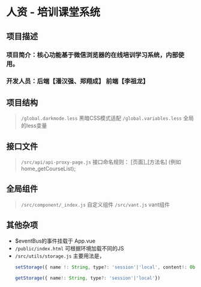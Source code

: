 # 人资 - 培训课堂系统
## 项目描述
### 项目简介：核心功能基于微信浏览器的在线培训学习系统，内部使用。
### 开发人员：后端【潘汉强、郑翔成】 前端【李祖龙】
## 项目结构
>   `/global.darkmode.less` 黑暗CSS模式适配
>   `/global.variables.less` 全局的less变量
## 接口文件
>   `/src/api/api-proxy-page.js` 接口命名规则： [页面]_[方法名] (例如home_getCourseList);
## 全局组件
>   `/src/component/_index.js` 自定义组件
>   `/src/vant.js` vant组件
## 其他杂项
- $eventBus的事件挂载于 App.vue
- `/public/index.html` 可根据环境加载不同的JS
- `/src/utils/storage.js` 主要用法是，   
    ```javascript
    setStorage({ name !: String, type?: 'session'|'local', content!: Object})
    
    getStorage({ name!: String, type?: 'session'|'local'})